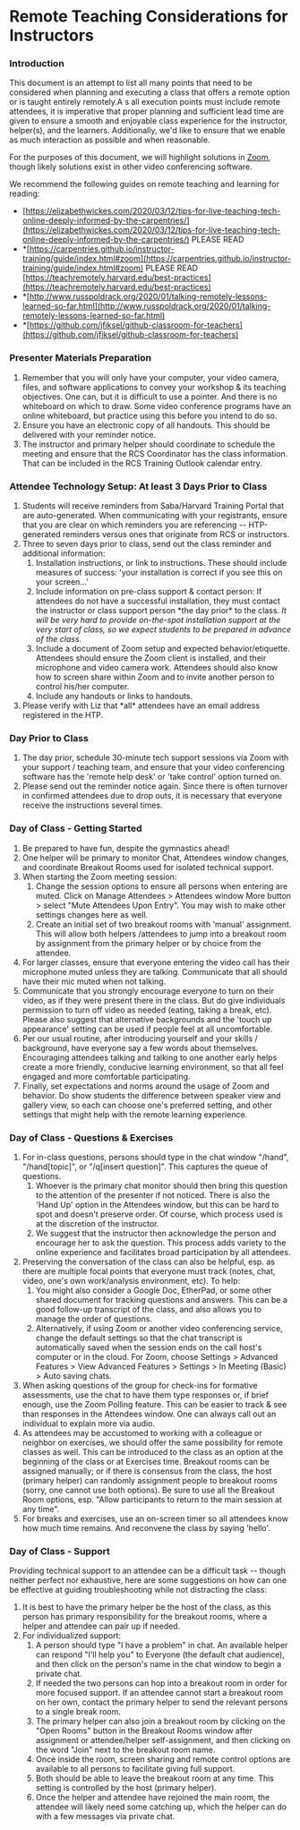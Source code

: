 # Remote Teaching Considerations for Instructors

### Introduction

This document is an attempt to list all many points that need to be considered when planning and executing a class that offers a remote option or is taught entirely remotely.A s all execution points must include remote attendees, it is imperative that proper planning and sufficient lead time are given to ensure a smooth and enjoyable class experience for the instructor, helper(s), and the learners. Additionally, we&#39;d like to ensure that we enable as much interaction as possible and when reasonable.

For the purposes of this document, we will highlight solutions in [Zoom](http://zoom.us/), though likely solutions exist in other video conferencing software.

We recommend the following guides on remote teaching and learning for reading:

  * [https://elizabethwickes.com/2020/03/12/tips-for-live-teaching-tech-online-deeply-informed-by-the-carpentries/](https://elizabethwickes.com/2020/03/12/tips-for-live-teaching-tech-online-deeply-informed-by-the-carpentries/)     PLEASE READ
  * *[https://carpentries.github.io/instructor-training/guide/index.html#zoom](https://carpentries.github.io/instructor-training/guide/index.html#zoom)    PLEASE READ
[https://teachremotely.harvard.edu/best-practices](https://teachremotely.harvard.edu/best-practices)
  * *[http://www.russpoldrack.org/2020/01/talking-remotely-lessons-learned-so-far.html](http://www.russpoldrack.org/2020/01/talking-remotely-lessons-learned-so-far.html)
  * *[https://github.com/jfiksel/github-classroom-for-teachers](https://github.com/jfiksel/github-classroom-for-teachers)

### Presenter Materials Preparation

1. Remember that you will only have your computer, your video camera, files, and software applications to convey your workshop &amp; its teaching objectives. One can, but it is difficult to use a pointer. And there is no whiteboard on which to draw. Some video conference programs have an online whiteboard, but practice using this before you intend to do so.
2. Ensure you have an electronic copy of all handouts. This should be delivered with your reminder notice.
3. The instructor and primary helper should coordinate to schedule the meeting and ensure that the RCS Coordinator has the class information. That can be included in the RCS Training Outlook calendar entry.

### Attendee Technology Setup: At least 3 Days Prior to Class

1. Students will receive reminders from Saba/Harvard Training Portal that are auto-generated.
 When communicating with your registrants, ensure that you are clear on which reminders you
  are referencing -- HTP-generated reminders versus ones that originate from RCS or instructors.
1. Three to seven days prior to class, send out the class reminder and additional information:
   1. Installation instructions, or link to instructions. These should include measures of success: &#39;your installation is correct if you see this on your screen…&#39;
   1. Include information on pre-class support &amp; contact person: If attendees do not have a successful installation, they must contact the instructor or class support person \*the day prior\* to the class. _It will be very hard to provide on-the-spot installation support at the very start of class, so we expect students to be prepared in_ _advance_ _of the class._
   1. Include a document of Zoom setup and expected behavior/etiquette. Attendees should ensure the Zoom client is installed, and their microphone and video camera work. Attendees should also know how to screen share within Zoom and to invite another person to control his/her computer.
   1. Include any handouts or links to handouts.
1. Please verify with Liz that \*all\* attendees have an email address registered in the HTP.

### Day Prior to Class

1. The day prior, schedule 30-minute tech support sessions via Zoom with your support / teaching team, and ensure that your video conferencing software has the &#39;remote help desk&#39; or &#39;take control&#39; option turned on.
1. Please send out the reminder notice again. Since there is often turnover in confirmed attendees due to drop outs, it is necessary that everyone receive the instructions several times.

### Day of Class - Getting Started

1. Be prepared to have fun, despite the gymnastics ahead!
1. One helper will be primary to monitor Chat, Attendees window changes, and coordinate Breakout Rooms used for isolated technical support.
1. When starting the Zoom meeting session:
   1. Change the session options to ensure all persons when entering are muted. Click on Manage Attendees &gt; Attendees window More button &gt; select &quot;Mute Attendees Upon Entry&quot;. You may wish to make other settings changes here as well.
   1. Create an initial set of two breakout rooms with &#39;manual&#39; assignment. This will allow both helpers /attendees to jump into a breakout room by assignment from the primary helper or by choice from the attendee.
1. For larger classes, ensure that everyone entering the video call has their microphone muted unless they are talking. Communicate that all should have their mic muted when not talking.
1. Communicate that you strongly encourage everyone to turn on their video, as if they were present there in the class. But do give individuals permission to turn off video as needed (eating, taking a break, etc). Please also suggest that alternative backgrounds and the &#39;touch up appearance&#39; setting can be used if people feel at all uncomfortable.
1. Per our usual routine, after introducing yourself and your skills / background, have everyone say a few words about themselves. Encouraging attendees talking and talking to one another early helps create a more friendly, conducive learning environment, so that all feel engaged and more comfortable participating.
1. Finally, set expectations and norms around the usage of Zoom and behavior. Do show students the difference between speaker view and gallery view, so each can choose one&#39;s preferred setting, and other settings that might help with the remote learning experience.

### Day of Class - Questions &amp; Exercises

1. For in-class questions, persons should type in the chat window &quot;/hand&quot;, &quot;/hand[topic]&quot;, or &quot;/q[insert question]&quot;. This captures the queue of questions.
   1. Whoever is the primary chat monitor should then bring this question to the attention of the presenter if not noticed. There is also the &#39;Hand Up&#39; option in the Attendees window, but this can be hard to spot and doesn&#39;t preserve order. Of course, which process used is at the discretion of the instructor.
   1. We suggest that the instructor then acknowledge the person and encourage her to ask the question. This process adds variety to the online experience and facilitates broad participation by all attendees.
1. Preserving the conversation of the class can also be helpful, esp. as there are multiple focal points that everyone must track (notes, chat, video, one&#39;s own work/analysis environment, etc). To help:
   1. You might also consider a Google Doc, EtherPad, or some other shared document for tracking questions and answers. This can be a good follow-up transcript of the class, and also allows you to manage the order of questions.
   1. Alternatively, if using Zoom or another video conferencing service, change the default settings so that the chat transcript is automatically saved when the session ends on the call host&#39;s computer or in the cloud. For Zoom, choose Settings &gt; Advanced Features &gt; View Advanced Features &gt; Settings &gt; In Meeting (Basic) &gt; Auto saving chats.
1. When asking questions of the group for check-ins for formative assessments, use the chat to have them type responses or, if brief enough, use the Zoom Polling feature. This can be easier to track &amp; see than responses in the Attendees window. One can always call out an individual to explain more via audio.
1. As attendees may be accustomed to working with a colleague or neighbor on exercises, we should offer the same possibility for remote classes as well. This can be introduced to the class as an option at the beginning of the class or at Exercises time. Breakout rooms can be assigned manually; or if there is consensus from the class, the host (primary helper) can randomly assignment people to breakout rooms (sorry, one cannot use both options). Be sure to use all the Breakout Room options, esp. &quot;Allow participants to return to the main session at any time&quot;.
1. For breaks and exercises, use an on-screen timer so all attendees know how much time remains. And reconvene the class by saying &#39;hello&#39;.

### Day of Class - Support

Providing technical support to an attendee can be a difficult task -- though neither perfect nor exhaustive, here are some suggestions on how can one be effective at guiding troubleshooting while not distracting the class:

1. It is best to have the primary helper be the host of the class, as this person has primary responsibility for the breakout rooms, where a helper and attendee can pair up if needed.
1. For individualized support:
   1. A person should type &quot;I have a problem&quot; in chat. An available helper can respond &quot;I&#39;ll help you&quot; to Everyone (the default chat audience), and then click on the person&#39;s name in the chat window to begin a private chat.
   1. If needed the two persons can hop into a breakout room in order for more focused support. If an attendee cannot start a breakout room on her own, contact the primary helper to send the relevant persons to a single break room.
   1. The primary helper can also join a breakout room by clicking on the &quot;Open Rooms&quot; button in the Breakout Rooms window after assignment or attendee/helper self-assignment, and then clicking on the word &quot;Join&quot; next to the breakout room name.
   1. Once inside the room, screen sharing and remote control options are available to all persons to facilitate giving full support.
   1. Both should be able to leave the breakout room at any time. This setting is controlled by the host (primary helper).
   1. Once the helper and attendee have rejoined the main room, the attendee will likely need some catching up, which the helper can do with a few messages via private chat.
  
  